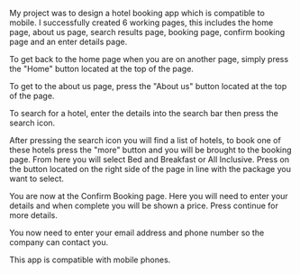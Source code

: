 My project was to design a hotel booking app which is compatible to mobile. I successfully created 6 working pages, this includes the home page, about us page, search results page, booking page, confirm booking page and an enter details page.

To get back to the home page when you are on another page, simply press the "Home" button located at the top of the page.

To get to the about us page, press the "About us" button located at the top of the page.

To search for a hotel, enter the details into the search bar then press the search icon.

After pressing the search icon you will find a list of hotels, to book one of these hotels press the "more" button and you will be brought to the booking page. From here you will select Bed and Breakfast or All Inclusive. Press on the button located on the right side of the page in line with the package you want to select. 

You are now at the Confirm Booking page. Here you will need to enter your details and when complete you will be shown a price. Press continue for more details.

You now need to enter your email address and phone number so the company can contact you.


This app is compatible with mobile phones. 

